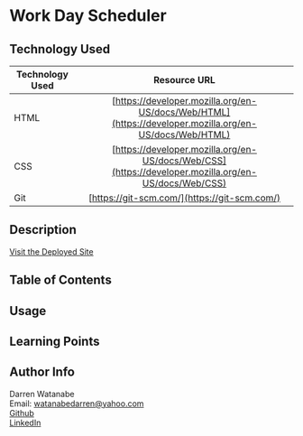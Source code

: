 # Work Day Scheduler

## Technology Used

| Technology Used         | Resource URL           | 
| ------------- |:-------------:| 
| HTML    | [https://developer.mozilla.org/en-US/docs/Web/HTML](https://developer.mozilla.org/en-US/docs/Web/HTML) | 
| CSS     | [https://developer.mozilla.org/en-US/docs/Web/CSS](https://developer.mozilla.org/en-US/docs/Web/CSS)      |   
| Git | [https://git-scm.com/](https://git-scm.com/)     |   

## Description

[Visit the Deployed Site](https://youtu.be/BFyeuLhjcPY)

## Table of Contents

## Usage

## Learning Points

## Author Info

Darren Watanabe <br>
Email: watanabedarren@yahoo.com <br>
[Github](https://github.com/Darrenkwatanabe) <br>
[LinkedIn](https://www.linkedin.com/in/darren-watanabe-982526253/)